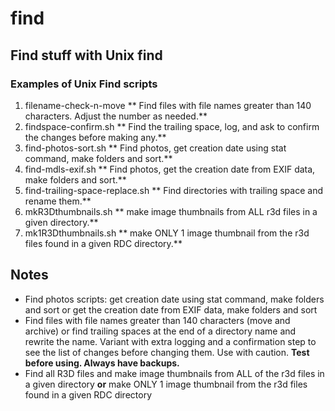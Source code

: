 # find
## Find stuff with Unix find

### Examples of Unix Find scripts

1. filename-check-n-move ** Find files with file names greater than 140 characters. Adjust the number as needed.**
2. findspace-confirm.sh ** Find the trailing space, log, and ask to confirm the changes before making any.**
3. find-photos-sort.sh ** Find photos, get creation date using stat command, make folders and sort.**
4. find-mdls-exif.sh ** Find photos, get the creation date from EXIF data, make folders and sort.**
5. find-trailing-space-replace.sh ** Find directories with trailing space and rename them.**
6. mkR3Dthumbnails.sh ** make image thumbnails from ALL r3d files in a given directory.**
7. mk1R3Dthumbnails.sh ** make ONLY 1 image thumbnail from the r3d files found in a given RDC directory.**

## Notes

- Find photos scripts: get creation date using stat command, make folders and sort or get the creation date from EXIF data, make folders and sort
- Find files with file names greater than 140 characters (move and archive) or find trailing spaces at the end of a directory name and rewrite the name. Variant with extra logging and a confirmation step to see the list of changes before changing them. Use with caution. **Test before using. Always have backups.**
- Find all R3D files and make image thumbnails from ALL of the r3d files in a given directory **or** make ONLY 1 image thumbnail from the r3d files found in a given RDC directory
